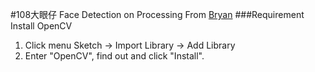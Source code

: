#108大眼仔
Face Detection on Processing
From [Bryan](http://www.magicandlove.com/blog/2013/04/05/the-new-face-detection-and-proceesing/)
###Requirement Install OpenCV
1. Click menu Sketch -> Import Library -> Add Library
2. Enter "OpenCV", find out and click "Install".
